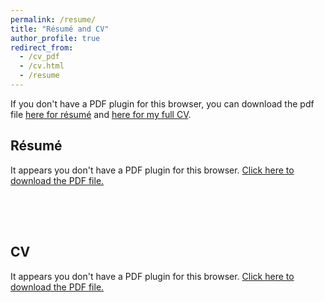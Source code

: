 ```yaml
---
permalink: /resume/
title: "Résumé and CV"
author_profile: true
redirect_from: 
  - /cv_pdf
  - /cv.html
  - /resume
---
```

If you don't have a PDF plugin for this browser, you can download the pdf file [here for résumé](https://www.adtma.pw/assets/pdfs/AdiatmaResume.pdf) and  [here for my full CV](https://www.adtma.pw/assets/pdfs/AdiatmaFullCV.pdf).

## Résumé

<div markdown="0">
<object data="https://www.adtma.pw/assets/pdfs/AdiatmaResume.pdf" type="application/pdf" width="100%" height="600px" style="margin-bottom: 30px;">
  <p>It appears you don't have a PDF plugin for this browser.
  <a href="https://www.adtma.pw/assets/pdfs/AdiatmaResume.pdf">Click here to download the PDF file.</a></p>
</object>
</div>

<div style="height: 50px;"></div>

## CV

<div markdown="0">
<object data="https://www.adtma.pw/assets/pdfs/AdiatmaFullCV.pdf" type="application/pdf" width="100%" height="600px" style="margin-top: 30px;">
  <p>It appears you don't have a PDF plugin for this browser.
  <a href="https://www.adtma.pw/assets/pdfs/AdiatmaFullCV.pdf">Click here to download the PDF file.</a></p>
</object>
</div>
